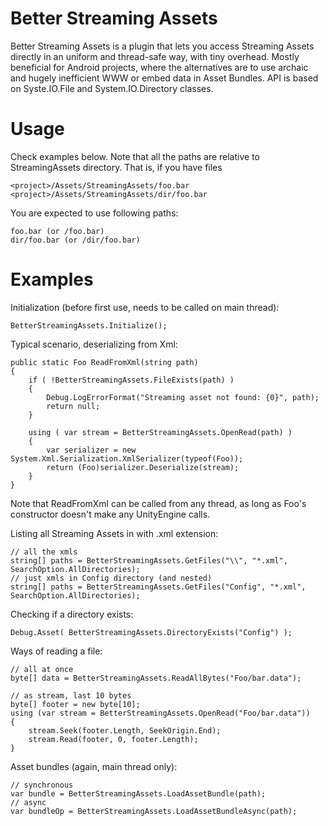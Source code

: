 # Better Streaming Assets

Better Streaming Assets is a plugin that lets you access Streaming Assets directly in an uniform and thread-safe way, with tiny overhead. Mostly beneficial for Android projects, where the alternatives are to use archaic and hugely inefficient WWW or embed data in Asset Bundles. API is based on Syste.IO.File and System.IO.Directory classes.

# Usage

Check examples below. Note that all the paths are relative to StreamingAssets directory. That is, if you have files

    <project>/Assets/StreamingAssets/foo.bar
    <project>/Assets/StreamingAssets/dir/foo.bar

You are expected to use following paths:

    foo.bar (or /foo.bar)
    dir/foo.bar (or /dir/foo.bar)

# Examples

Initialization (before first use, needs to be called on main thread):

    BetterStreamingAssets.Initialize();

Typical scenario, deserializing from Xml:

    public static Foo ReadFromXml(string path)
    {
        if ( !BetterStreamingAssets.FileExists(path) )
        {
            Debug.LogErrorFormat("Streaming asset not found: {0}", path);
            return null;
        }

        using ( var stream = BetterStreamingAssets.OpenRead(path) )
        {
            var serializer = new System.Xml.Serialization.XmlSerializer(typeof(Foo));
            return (Foo)serializer.Deserialize(stream);
        }
    }

Note that ReadFromXml can be called from any thread, as long as Foo's constructor doesn't make any UnityEngine calls.

Listing all Streaming Assets in with .xml extension:

    // all the xmls
    string[] paths = BetterStreamingAssets.GetFiles("\\", "*.xml", SearchOption.AllDirectories); 
    // just xmls in Config directory (and nested)
    string[] paths = BetterStreamingAssets.GetFiles("Config", "*.xml", SearchOption.AllDirectories); 

Checking if a directory exists:

    Debug.Asset( BetterStreamingAssets.DirectoryExists("Config") );

Ways of reading a file:

    // all at once
    byte[] data = BetterStreamingAssets.ReadAllBytes("Foo/bar.data");
    
    // as stream, last 10 bytes
    byte[] footer = new byte[10];
    using (var stream = BetterStreamingAssets.OpenRead("Foo/bar.data"))
    {
        stream.Seek(footer.Length, SeekOrigin.End);
        stream.Read(footer, 0, footer.Length);
    }
    
Asset bundles (again, main thread only):

    // synchronous
    var bundle = BetterStreamingAssets.LoadAssetBundle(path);
    // async
    var bundleOp = BetterStreamingAssets.LoadAssetBundleAsync(path);

 
